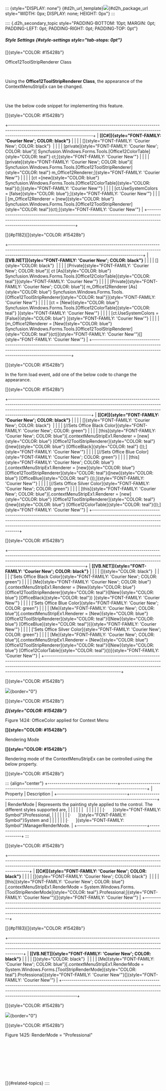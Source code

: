 ::: {style="DISPLAY: none"}
[](ms-xhelp:///?Id=d2h_url_template){#d2h_url_template}![](!package_url!){#d2h_package_url style="WIDTH: 0px; DISPLAY: none; HEIGHT: 0px"}
:::

:::: {.d2h_secondary_topic style="PADDING-BOTTOM: 10pt; MARGIN: 0pt; PADDING-LEFT: 0pt; PADDING-RIGHT: 0pt; PADDING-TOP: 0pt"}
##### Style Settings {#style-settings style="tab-stops: 0pt"}

[]{style="COLOR: #15428b"} 

Office12ToolStripRenderer Class

 

Using the **Office12ToolStripRenderer Class**, the appearance of the ContextMenuStripEx can be changed.

 

Use the below code snippet for implementing this feature.

[]{style="COLOR: #15428b"} 

+------------------------------------------------------------------------------------------------------------------------------------------------------------------------------------------------------+
| **[\[C#\]]{style="FONT-FAMILY: 'Courier New'; COLOR: black"}**                                                                                                                                       |
|                                                                                                                                                                                                      |
| []{style="FONT-FAMILY: 'Courier New'; COLOR: black"}                                                                                                                                                 |
|                                                                                                                                                                                                      |
| [private]{style="FONT-FAMILY: 'Courier New'; COLOR: blue"}[ Syncfusion.Windows.Forms.Tools.[Office12ColorTable]{style="COLOR: teal"} ct;]{style="FONT-FAMILY: 'Courier New'"}                        |
|                                                                                                                                                                                                      |
| [private]{style="FONT-FAMILY: 'Courier New'; COLOR: blue"}[ Syncfusion.Windows.Forms.Tools.[Office12ToolStripRenderer]{style="COLOR: teal"} m_Office12Renderer;]{style="FONT-FAMILY: 'Courier New'"} |
|                                                                                                                                                                                                      |
| [ct =[new]{style="COLOR: blue"} Syncfusion.Windows.Forms.Tools.[Office12ColorTable]{style="COLOR: teal"}();]{style="FONT-FAMILY: 'Courier New'"}                                                     |
|                                                                                                                                                                                                      |
| [ct.UseSystemColors = [false]{style="COLOR: blue"};]{style="FONT-FAMILY: 'Courier New'"}                                                                                                             |
|                                                                                                                                                                                                      |
| [m_Office12Renderer = [new]{style="COLOR: blue"} Syncfusion.Windows.Forms.Tools.[Office12ToolStripRenderer]{style="COLOR: teal"}(ct);]{style="FONT-FAMILY: 'Courier New'"}                           |
+------------------------------------------------------------------------------------------------------------------------------------------------------------------------------------------------------+

[]{#p1182}[]{style="COLOR: #15428b"} 

+-------------------------------------------------------------------------------------------------------------------------------------------------------------------------------------------------------------------------------+
| **[\[VB.NET\]]{style="FONT-FAMILY: 'Courier New'; COLOR: black"}**                                                                                                                                                            |
|                                                                                                                                                                                                                               |
| []{style="COLOR: black"}                                                                                                                                                                                                      |
|                                                                                                                                                                                                                               |
| [Private]{style="FONT-FAMILY: 'Courier New'; COLOR: blue"}[ ct [As]{style="COLOR: blue"} Syncfusion.Windows.Forms.Tools.[Office12ColorTable]{style="COLOR: teal"}]{style="FONT-FAMILY: 'Courier New'"}                        |
|                                                                                                                                                                                                                               |
| [Private]{style="FONT-FAMILY: 'Courier New'; COLOR: blue"}[ m_Office12Renderer [As]{style="COLOR: blue"} Syncfusion.Windows.Forms.Tools.[Office12ToolStripRenderer]{style="COLOR: teal"}]{style="FONT-FAMILY: 'Courier New'"} |
|                                                                                                                                                                                                                               |
| [ct = [New]{style="COLOR: blue"} Syncfusion.Windows.Forms.Tools.[Office12ColorTable]{style="COLOR: teal"} ]{style="FONT-FAMILY: 'Courier New'"}                                                                               |
|                                                                                                                                                                                                                               |
| [ct.UseSystemColors = [False]{style="COLOR: blue"} ]{style="FONT-FAMILY: 'Courier New'"}                                                                                                                                      |
|                                                                                                                                                                                                                               |
| [m_Office12Renderer = [New]{style="COLOR: blue"} Syncfusion.Windows.Forms.Tools.[Office12ToolStripRenderer]{style="COLOR: teal"}(ct)]{style="FONT-FAMILY: 'Courier New'"}[]{style="FONT-FAMILY: 'Courier New'"}               |
+-------------------------------------------------------------------------------------------------------------------------------------------------------------------------------------------------------------------------------+

[]{style="COLOR: #15428b"} 

In the form load event, add one of the below code to change the appearance.

[]{style="COLOR: #15428b"} 

+-----------------------------------------------------------------------------------------------------------------------------------------------------------------------------------------------------------------------------------------------------------------------------------+
| **[\[C#\]]{style="FONT-FAMILY: 'Courier New'; COLOR: black"}**                                                                                                                                                                                                                    |
|                                                                                                                                                                                                                                                                                   |
| []{style="FONT-FAMILY: 'Courier New'; COLOR: black"}                                                                                                                                                                                                                              |
|                                                                                                                                                                                                                                                                                   |
| [//Sets Office Black Color]{style="FONT-FAMILY: 'Courier New'; COLOR: green"}                                                                                                                                                                                                     |
|                                                                                                                                                                                                                                                                                   |
| [this]{style="FONT-FAMILY: 'Courier New'; COLOR: blue"}[.contextMenuStripEx1.Renderer = [new]{style="COLOR: blue"} [Office12ToolStripRenderer]{style="COLOR: teal"}([new]{style="COLOR: blue"} [OfficeBlack]{style="COLOR: teal"} ());]{style="FONT-FAMILY: 'Courier New'"}       |
|                                                                                                                                                                                                                                                                                   |
| [//Sets Office Blue Color]{style="FONT-FAMILY: 'Courier New'; COLOR: green"}                                                                                                                                                                                                      |
|                                                                                                                                                                                                                                                                                   |
| [this]{style="FONT-FAMILY: 'Courier New'; COLOR: blue"}[.contextMenuStripEx1.Renderer = [new]{style="COLOR: blue"} [Office12ToolStripRenderer]{style="COLOR: teal"}([new]{style="COLOR: blue"} [OfficeBlue]{style="COLOR: teal"} ());]{style="FONT-FAMILY: 'Courier New'"}        |
|                                                                                                                                                                                                                                                                                   |
| [//Sets Office Silver Color]{style="FONT-FAMILY: 'Courier New'; COLOR: green"}                                                                                                                                                                                                    |
|                                                                                                                                                                                                                                                                                   |
| [this]{style="FONT-FAMILY: 'Courier New'; COLOR: blue"}[.contextMenuStripEx1.Renderer = [new]{style="COLOR: blue"} [Office12ToolStripRenderer]{style="COLOR: teal"}([new]{style="COLOR: blue"} [Office12ColorTable]{style="COLOR: teal"}());]{style="FONT-FAMILY: 'Courier New'"} |
+-----------------------------------------------------------------------------------------------------------------------------------------------------------------------------------------------------------------------------------------------------------------------------------+

[]{style="COLOR: #15428b"} 

+--------------------------------------------------------------------------------------------------------------------------------------------------------------------------------------------------------------------------------------------------------------------------------+
| **[\[VB.NET\]]{style="FONT-FAMILY: 'Courier New'; COLOR: black"}**                                                                                                                                                                                                             |
|                                                                                                                                                                                                                                                                                |
| []{style="COLOR: black"}                                                                                                                                                                                                                                                       |
|                                                                                                                                                                                                                                                                                |
| [\'Sets Office Black Color]{style="FONT-FAMILY: 'Courier New'; COLOR: green"}                                                                                                                                                                                                  |
|                                                                                                                                                                                                                                                                                |
| [Me]{style="FONT-FAMILY: 'Courier New'; COLOR: blue"}[.contextMenuStripEx1.Renderer = [New]{style="COLOR: blue"} [Office12ToolStripRenderer]{style="COLOR: teal"}([New]{style="COLOR: blue"} [OfficeBlack]{style="COLOR: teal"}) ]{style="FONT-FAMILY: 'Courier New'"}         |
|                                                                                                                                                                                                                                                                                |
| [\'Sets Office Blue Color]{style="FONT-FAMILY: 'Courier New'; COLOR: green"}                                                                                                                                                                                                   |
|                                                                                                                                                                                                                                                                                |
| [Me]{style="FONT-FAMILY: 'Courier New'; COLOR: blue"}[.contextMenuStripEx1.Renderer = [New]{style="COLOR: blue"} [Office12ToolStripRenderer]{style="COLOR: teal"}([New]{style="COLOR: blue"} [OfficeBlue]{style="COLOR: teal"})]{style="FONT-FAMILY: 'Courier New'"}           |
|                                                                                                                                                                                                                                                                                |
| [\'Sets Office Silver Color]{style="FONT-FAMILY: 'Courier New'; COLOR: green"}                                                                                                                                                                                                 |
|                                                                                                                                                                                                                                                                                |
| [Me]{style="FONT-FAMILY: 'Courier New'; COLOR: blue"}[.contextMenuStripEx1.Renderer = [New]{style="COLOR: blue"} [Office12ToolStripRenderer]{style="COLOR: teal"}([New]{style="COLOR: blue"} [Office12ColorTable]{style="COLOR: teal"}())]{style="FONT-FAMILY: 'Courier New'"} |
+--------------------------------------------------------------------------------------------------------------------------------------------------------------------------------------------------------------------------------------------------------------------------------+

[]{style="COLOR: #15428b"} 

![](ImagesExt/image76_1403.jpg){border="0"}

[]{style="COLOR: #15428b"} 

***[]{style="COLOR: #15428b"}*** 

Figure 1424: OfficeColor applied for Context Menu

**[]{style="COLOR: #15428b"}** 

Rendering Mode

**[]{style="COLOR: #15428b"}** 

Rendering mode of the ContextMenuStripEx can be controlled using the below property.

[]{style="COLOR: #15428b"} 

::: {align="center"}
+-----------------------------------+-------------------------------------------------------------------------------------------+
| Property                          | Description                                                                               |
+-----------------------------------+-------------------------------------------------------------------------------------------+
| RenderMode                        | Represents the painting style applied to the control. The different styles supported are, |
|                                   |                                                                                           |
|                                   |                                                                                           |
|                                   |                                                                                           |
|                                   | [·      ]{style="FONT-FAMILY: Symbol"}Professional,                                       |
|                                   |                                                                                           |
|                                   | [·      ]{style="FONT-FAMILY: Symbol"}System and                                          |
|                                   |                                                                                           |
|                                   | [·      ]{style="FONT-FAMILY: Symbol"}ManagerRenderMode.                                  |
+-----------------------------------+-------------------------------------------------------------------------------------------+
:::

[]{style="COLOR: #15428b"} 

+----------------------------------------------------------------------------------------------------------------------------------------------------------------------------------------------------------------------------------------------------+
| **[\[C#\]]{style="FONT-FAMILY: 'Courier New'; COLOR: black"}**                                                                                                                                                                                     |
|                                                                                                                                                                                                                                                    |
| []{style="FONT-FAMILY: 'Courier New'; COLOR: black"}                                                                                                                                                                                               |
|                                                                                                                                                                                                                                                    |
| [this]{style="FONT-FAMILY: 'Courier New'; COLOR: blue"}[.contextMenuStripEx1.RenderMode = System.Windows.Forms.[ToolStripRenderMode]{style="COLOR: teal"}.Professional;]{style="FONT-FAMILY: 'Courier New'"}[]{style="FONT-FAMILY: 'Courier New'"} |
+----------------------------------------------------------------------------------------------------------------------------------------------------------------------------------------------------------------------------------------------------+

[]{#p1183}[]{style="COLOR: #15428b"} 

+-------------------------------------------------------------------------------------------------------------------------------------------------------------------------------------------------------------------------------------------------+
| **[\[VB.NET\]]{style="FONT-FAMILY: 'Courier New'; COLOR: black"}**                                                                                                                                                                              |
|                                                                                                                                                                                                                                                 |
| []{style="COLOR: black"}                                                                                                                                                                                                                        |
|                                                                                                                                                                                                                                                 |
| [Me]{style="FONT-FAMILY: 'Courier New'; COLOR: blue"}[.contextMenuStripEx1.RenderMode = System.Windows.Forms.[ToolStripRenderMode]{style="COLOR: teal"}.Professional]{style="FONT-FAMILY: 'Courier New'"}[]{style="FONT-FAMILY: 'Courier New'"} |
+-------------------------------------------------------------------------------------------------------------------------------------------------------------------------------------------------------------------------------------------------+

[]{style="COLOR: #15428b"} 

![](ImagesExt/image76_1404.jpg){border="0"}

[]{style="COLOR: #15428b"} 

Figure 1425: RenderMode = \"Professional\"

 

 

 

 

[]{#related-topics}
::::
